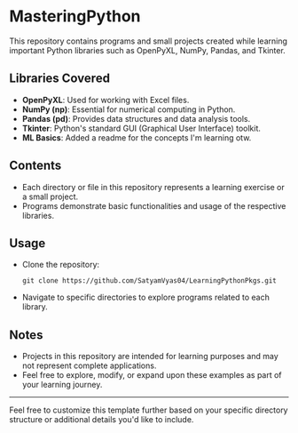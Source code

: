# MasteringPython

This repository contains programs and small projects created while learning important Python libraries such as OpenPyXL, NumPy, Pandas, and Tkinter.

## Libraries Covered
- **OpenPyXL**: Used for working with Excel files.
- **NumPy (np)**: Essential for numerical computing in Python.
- **Pandas (pd)**: Provides data structures and data analysis tools.
- **Tkinter**: Python's standard GUI (Graphical User Interface) toolkit.
- **ML Basics**: Added a readme for the concepts I'm learning otw.

## Contents
- Each directory or file in this repository represents a learning exercise or a small project.
- Programs demonstrate basic functionalities and usage of the respective libraries.

## Usage
- Clone the repository:
  ```
  git clone https://github.com/SatyamVyas04/LearningPythonPkgs.git
  ```
- Navigate to specific directories to explore programs related to each library.

## Notes
- Projects in this repository are intended for learning purposes and may not represent complete applications.
- Feel free to explore, modify, or expand upon these examples as part of your learning journey.

---

Feel free to customize this template further based on your specific directory structure or additional details you'd like to include.
